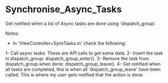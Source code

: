 # Synchronise_Async_Tasks

Get notified when a list of Async tasks are done using 'dispatch_group'.

Notes:

- In 'ViewController+SyncTasks.m' check the following: 
 
1- Call async tasks: These are API calls to get some data.
2- Insert the task in dispatch_group: dispatch_group_enter().
3- Remove the task from dispatch_group when done: dispatch_group_leave().
4- Get notified when all tasks are completed, this is when all 'dispatch_group_leave' have been called: 
   This is where my user gets notified that the action is done.

